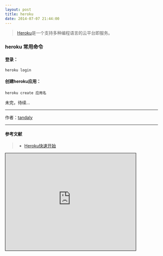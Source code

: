 ```yaml
---
layout: post 
title: heroku
date: 2014-07-07 21:44:00
---
```


> [Heroku](http://www.heroku.com)是一个支持多种编程语言的云平台即服务。

### heroku 常用命令

#### 登录：
 
```
heroku login
```

#### 创建heroku应用：

```
heroku create 应用名
```




未完，待续...


---

作者：[tandaly](http://tandaly.github.com)

---

#### 参考文献

>  * [Heroku快速开始](http://blog.sina.com.cn/s/blog_812973c30101242z.html) 


<iframe id="embed_dom" name="embed_dom" frameborder="0" style="border:1px solid #000;display:block;width:430px; height:320px;" src="http://www.processon.com/embed/53a237f30cf2f6a892287cf8"></iframe>